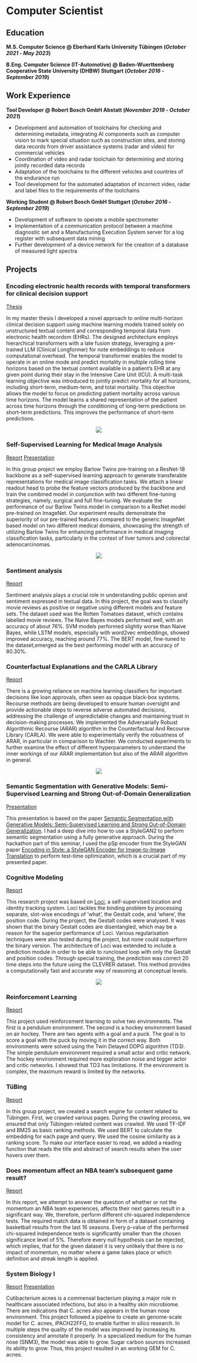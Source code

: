 # Computer Scientist 


## Education		

**M.S. Computer Science @ Eberhard Karls University Tübingen (_October 2021_ - _May 2023_)**

**B.Eng. Computer Science (IT-Automotive) @ Baden-Wuerttemberg Cooperative State University (DHBW) Stuttgart (_October 2016_ - _September 2019_)**


## Work Experience

**Tool Developer @ Robert Bosch GmbH Abstatt (_November 2019_ - _October 2021_)** 
- Development and automation of toolchains for checking and determining metadata, integrating AI components such as computer vision to mark special situation such as construction sites, and storing data records from driver assistance systems (radar and video) for commercial vehicles
- Coordination of video and radar toolchain for determining and storing jointly recorded data records
- Adaptation of the toolchains to the different vehicles and countries of the endurance run
- Tool development for the automated adaptation of incorrect video, radar and label files to the requirements of the toolchains

**Working Student @ Robert Bosch GmbH Stuttgart (_October 2016_ - _September 2019_)**
- Development of software to operate a mobile spectrometer
- Implementation of a communication protocol between a machine diagnostic set and a Manufacturing
Execution System server for a log register with subsequent data mining
- Further development of a device network for the creation of a database of measured light spectra


## Projects 

### Encoding electronic health records with temporal transformers for clinical decision support
[Thesis](/assets/SimonFrank_MasterThesis.pdf)

In my master thesis I developed a novel approach to online multi-horizon clinical decision support using machine learning models trained solely on unstructured textual content and corresponding temporal data from electronic health recordsm (EHRs). The designed architecture employs hierarchical transformers with a late fusion strategy, leveraging a pre-trained LLM (Clinical Longformer) for note embeddings to reduce computational overhead. The temporal transformer enables the model to operate in an online mode and predict mortality in multiple rolling time horizons based on the textual content available in a patient’s EHR at any given point during their stay in the Intensive Care Unit (ICU). A multi-task learning objective was introduced to jointly predict mortality for all horizons, including short-term, medium-term, and total mortality. This objective allows the model to focus on predicting patient mortality across various time horizons. The model learns a shared representation of the patient across time horizons through the conditioning of long-term predictions on short-term predictions. This improves the performance of short-term predictions.

<p align="center">
  <img src="/assets/model_v2.JPG">
</p>

### Self-Supervised Learning for Medical Image Analysis

[Report](/assets/Self_Supervised_Learning.pdf)
[Presentation](/assets/Final%20Presentation_Abgabe.pdf)

In this group project we employ Barlow Twins pre-training on a ResNet-18 backbone as a self-supervised learning approach to generate transferable representations for medical image classification tasks. We attach a linear readout head to probe the feature vectors produced by the backbone and train the combined model in conjunction with two different fine-tuning strategies, namely, surgical and full fine-tuning. We evaluate the performance of our Barlow Twins model in comparison to a ResNet model pre-trained on ImageNet. Our experiment results demonstrate the superiority of our pre-trained features compared to the generic ImageNet based model on two different medical domains, showcasing the strength of utilizing Barlow Twins for enhancing performance in medical imaging classification tasks, particularly in the context of liver tumors and colorectal adenocarcinomas.

<p align="center">
  <img src="/assets/ssl.JPG">
</p>


### Sentiment analysis

[Report](/assets/NLP_Report.pdf)

Sentiment analysis plays a crucial role in understanding public opinion and sentiment expressed in textual data. In this project, the goal was to classify movie reviews as positive or negative using different models and feature sets. The dataset used was the Rotten Tomatoes dataset, which contains labelled movie reviews. The Naive Bayes models performed well, with an accuracy of about 76%. SVM models performed slightly worse than Naive Bayes, while LSTM models, especially with word2vec embeddings, showed improved accuracy, reaching around 77%. The BERT model, fine-tuned to the dataset,emerged as the best performing model with an accuracy of 80.30%.


### Counterfactual Explanations and the CARLA Library

[Report](/assets/Counterfactual_Explanations_and_the_CARLA_Library__Copy_.pdf)

There is a growing reliance on machine learning classifiers for important decisions like loan approvals, often seen as opaque black-box systems. Recourse methods are being developed to ensure human oversight and provide actionable steps to reverse adverse automated decisions, addressing the challenge of unpredictable changes and maintaining trust in decision-making processes. We implemented the Adversarially Robust Algorithmic Recourse (ARAR) algorithm in the Counterfactual And Recourse Library (CARLA). We were able to experimentally verify the robustness of ARAR, in particular in comparison to Wachter. We conducted experiments to further examine the effect of different hyperparameters to understand the inner workings of our ARAR implementation but also of the ARAR algorithm in general.

<p align="center">
  <img src="/assets/recourse.png">
</p>

### Semantic Segmentation with Generative Models: Semi-Supervised Learning and Strong Out-of-Domain Generalization

[Presentation](/assets/LGM.pdf)

This presentation is based on the paper [Semantic Segmentation with Generative Models: Semi-Supervised Learning and Strong Out-of-Domain Generalization](https://arxiv.org/pdf/2104.05833). I had a deep dive into how to use a StyleGAN2 to perform semantic segmentation using a fully generative approach. During the hackathon part of this seminar, I used the pSp encoder from the StyleGAN paper [Encoding in Style: a StyleGAN Encoder for Image-to-Image Translation](https://arxiv.org/pdf/2008.00951) to perform test-time optimization, which is a crucial part of my presented paper.

### Cognitive Modeling

[Report](/assets/report_SimonFrank_research_project.pdf)

This research project was based on [Loci](https://arxiv.org/pdf/2205.13349.pdf), a self-supervised location and identity tracking system. Loci tackles the binding problem by processing separate, slot-wise encodings of ’what’, the Gestalt code, and ’where’, the position code. During the project, the Gestalt codes were analysed. It was shown that the binary Gestalt codes are disentangled, which may be a reason for the superior performance of Loci. Various regularisation techniques were also tested during the project, but none could outperform the binary version. The architecture of Loci was extended to include a prediction module in order to be able to runclosed loop with only the Gestalt and position codes. Through special training, the prediction was correct 20 time steps into the future using the CLEVRER dataset. This method provides a computationally fast and accurate way of reasoning at conceptual levels.

<p align="center">
  <img src="/assets/cl_run.JPG">
</p>

### Reinforcement Learning 

[Report](/assets/Report_ReinforcementRangers_SimonFrank.pdf)

This project used reinforcement learning to solve two environments. The first is a pendulum environment. The second is a hockey environment based on air hockey. There are two agents with a goal and a puck. The goal is to score a goal with the puck by moving it in the correct way. Both environments were solved using the Twin Delayed DDPG algorithm (TD3). The simple pendulum environment required a small actor and critic network. The hockey environment required more exploration noise and bigger actor and critic networks. I showed that TD3 has limitations. If the environment is complex, the maximum reward is limited by the networks.


### TüBing

[Report](/assets/search_engines_project.pdf)

In this group project, we created a search engine for content related to Tübingen. First, we crawled various pages. During the crawling process, we ensured that only Tübingen-related content was crawled. We used TF-IDF and BM25 as basic ranking methods. We used BERT to calculate the embedding for each page and query. We used the cosine similarity as a ranking score. To make our interface easier to read, we added a reading function that reads the title and abstract of search results when the user hovers over them.


### Does momentum affect an NBA team’s subsequent game result?

[Report](/assets/data_literacy.pdf)

In this report, we attempt to answer the question of whether or not the momentum an NBA team experiences, affects their next games result in a significant way. We, therefore, perform different chi-squared independence tests. The required match data is obtained in form of a dataset containing basketball results from the last 16 seasons. Every p-value of the performed chi-squared independence tests is significantly smaller than the chosen significance level of 5%. Therefore every null hypothesis can be rejected, which implies, that for the given dataset it is very unlikely that there is no impact of momentum, no matter where a game takes place or which definition and streak length is applied. 


### System Biology I

[Report](/assets/project.pdf)
[Presentation](/assets/project_presentation.pdf)

Cutibacterium acnes is a commensal bacterium playing a major role in healthcare associated infections, but also in a healthy skin microbiome. There are indications that C. acnes
also appears in the human nose environment. This project followed a pipeline to create
an genome-scale model for C. acnes, iPACH22FFG, to enable further in silico research.
In multiple steps the quality of the model was improved by increasing its consistency and
annotate it properly. In a specialized medium for the human nose (SNM3), the model
was able to grow. Sugar carbon sources increased its ability to grow. Thus, this project
resulted in an working GEM for C. acnes.

